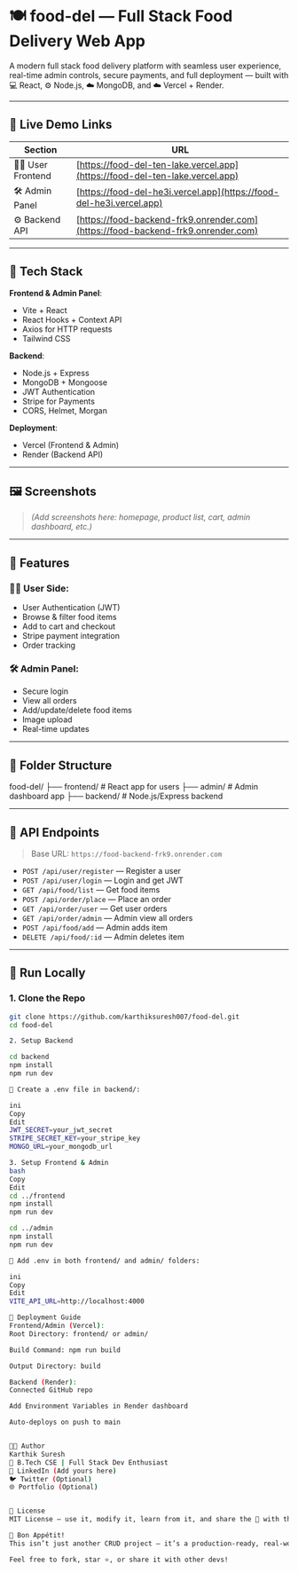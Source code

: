 # 🍽️ food-del — Full Stack Food Delivery Web App

A modern full stack food delivery platform with seamless user experience, real-time admin controls, secure payments, and full deployment — built with 💻 React, ⚙️ Node.js, ☁️ MongoDB, and ☁️ Vercel + Render.

---

## 🔗 Live Demo Links

| Section        | URL |
|----------------|-----|
| 🧑‍🍳 User Frontend | [https://food-del-ten-lake.vercel.app](https://food-del-ten-lake.vercel.app) |
| 🛠️ Admin Panel     | [https://food-del-he3i.vercel.app](https://food-del-he3i.vercel.app) |
| ⚙️ Backend API      | [https://food-backend-frk9.onrender.com](https://food-backend-frk9.onrender.com) |

---

## 🧠 Tech Stack

**Frontend & Admin Panel**:
- Vite + React
- React Hooks + Context API
- Axios for HTTP requests
- Tailwind CSS

**Backend**:
- Node.js + Express
- MongoDB + Mongoose
- JWT Authentication
- Stripe for Payments
- CORS, Helmet, Morgan

**Deployment**:
- Vercel (Frontend & Admin)
- Render (Backend API)

---

## 🖼️ Screenshots

> *(Add screenshots here: homepage, product list, cart, admin dashboard, etc.)*

---

## 🧩 Features

### 👨‍🍳 User Side:
- User Authentication (JWT)
- Browse & filter food items
- Add to cart and checkout
- Stripe payment integration
- Order tracking

### 🛠️ Admin Panel:
- Secure login
- View all orders
- Add/update/delete food items
- Image upload
- Real-time updates

---

## 📁 Folder Structure

food-del/
├── frontend/ # React app for users
├── admin/ # Admin dashboard app
├── backend/ # Node.js/Express backend

---

## 🔌 API Endpoints

> Base URL: `https://food-backend-frk9.onrender.com`

- `POST /api/user/register` — Register a user
- `POST /api/user/login` — Login and get JWT
- `GET /api/food/list` — Get food items
- `POST /api/order/place` — Place an order
- `GET /api/order/user` — Get user orders
- `GET /api/order/admin` — Admin view all orders
- `POST /api/food/add` — Admin adds item
- `DELETE /api/food/:id` — Admin deletes item

---

## 🧪 Run Locally

### 1. Clone the Repo

```bash
git clone https://github.com/karthiksuresh007/food-del.git
cd food-del

2. Setup Backend

cd backend
npm install
npm run dev

🔐 Create a .env file in backend/:

ini
Copy
Edit
JWT_SECRET=your_jwt_secret
STRIPE_SECRET_KEY=your_stripe_key
MONGO_URL=your_mongodb_url

3. Setup Frontend & Admin
bash
Copy
Edit
cd ../frontend
npm install
npm run dev

cd ../admin
npm install
npm run dev

🔐 Add .env in both frontend/ and admin/ folders:

ini
Copy
Edit
VITE_API_URL=http://localhost:4000

🚀 Deployment Guide
Frontend/Admin (Vercel):
Root Directory: frontend/ or admin/

Build Command: npm run build

Output Directory: build

Backend (Render):
Connected GitHub repo

Add Environment Variables in Render dashboard

Auto-deploys on push to main


👨‍💻 Author
Karthik Suresh
📍 B.Tech CSE | Full Stack Dev Enthusiast
🔗 LinkedIn (Add yours here)
🐦 Twitter (Optional)
🌐 Portfolio (Optional)


📜 License
MIT License — use it, modify it, learn from it, and share the 🍕 with the world!

🥡 Bon Appétit!
This isn’t just another CRUD project — it’s a production-ready, real-world full stack app.

Feel free to fork, star ⭐, or share it with other devs!

